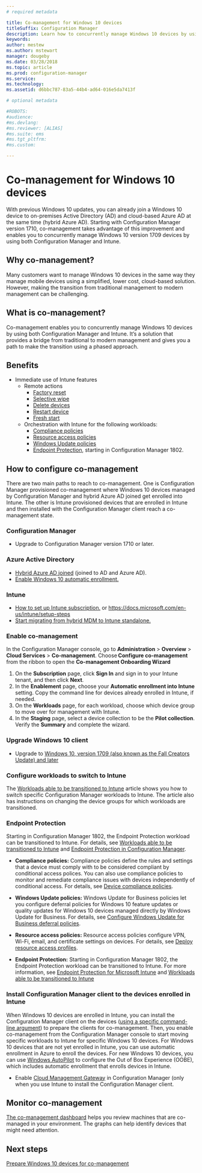 ```yaml
---
# required metadata

title: Co-management for Windows 10 devices  
titleSuffix: Configuration Manager
description: Learn how to concurrently manage Windows 10 devices by using both Configuration Manager and Microsoft Intune. 
keywords:
author: mestew
ms.author: mstewart
manager: dougeby
ms.date: 03/28/2018
ms.topic: article
ms.prod: configuration-manager
ms.service:
ms.technology:
ms.assetid: d6bbc787-83a5-44b4-ad64-016e5da7413f

# optional metadata

#ROBOTS:
#audience:
#ms.devlang:
#ms.reviewer: [ALIAS]
#ms.suite: ems
#ms.tgt_pltfrm:
#ms.custom:

---
```


# Co-management for Windows 10 devices    
 With previous Windows 10 updates, you can already join a Windows 10 device to on-premises Active Directory (AD) and cloud-based Azure AD at the same time (hybrid Azure AD). Starting with Configuration Manager version 1710, co-management takes advantage of this improvement and enables you to concurrently manage Windows 10 version 1709 devices by using both Configuration Manager and Intune. <!-- 1350871 -->
## Why co-management?
Many customers want to manage Windows 10 devices in the same way they manage mobile devices using a simplified, lower cost, cloud-based solution. However, making the transition from traditional management to modern management can be challenging.  
## What is co-management?
Co-management enables you to concurrently manage Windows 10 devices by using both Configuration Manager and Intune. It’s a solution that provides a bridge from traditional to modern management and gives you a path to make the transition using a phased approach.

## Benefits 
- Immediate use of Intune features 
    - Remote actions
        - [Factory reset](https://docs.microsoft.com/intune/devices-wipe#factory-reset)
        - [Selective wipe](https://docs.microsoft.com/intune/apps-selective-wipe)
        - [Delete devices](https://docs.microsoft.com/intune/devices-wipe#delete-devices-from-the-azure-active-directory-portal)
        - [Restart device](https://docs.microsoft.com/intune/device-restart)
        - [Fresh start](https://docs.microsoft.com/intune/device-fresh-start)
    - Orchestration with Intune for the following workloads:
        - [Compliance policies](https://docs.microsoft.com/intune/device-compliance-get-started)
        - [Resource access policies](https://docs.microsoft.com/intune/device-profiles)
        - [Windows Update policies](https://docs.microsoft.com/intune/windows-update-for-business-configure)
        - [Endpoint Protection](https://docs.microsoft.com/intune-classic/deploy-use/help-secure-windows-pcs-with-endpoint-protection-for-microsoft-intune), starting in Configuration Manager 1802. <!-- 1357365 -->
    
## How to configure co-management
There are two main paths to reach to co-management. One is Configuration Manager provisioned co-management where Windows 10 devices managed by Configuration Manager and hybrid Azure AD joined get enrolled into Intune. The other is Intune provisioned devices that are enrolled in Intune and then installed with the Configuration Manager client reach a co-management state.

### **Configuration Manager**
 -	Upgrade to Configuration Manager version 1710 or later.


### **Azure Active Directory**
  - [Hybrid Azure AD joined](https://docs.microsoft.com/azure/active-directory/device-management-hybrid-azuread-joined-devices-setup) (joined to AD and Azure AD).
  - [Enable Windows 10 automatic enrollment.](https://docs.microsoft.com/intune/windows-enroll)


### **Intune**
 - [How to set up Intune subscription.](/sccm/mdm/deploy-use/configure-intune-subscription) or https://docs.microsoft.com/en-us/intune/setup-steps
 - [Start migrating from hybrid MDM to Intune standalone.](/sccm/mdm/deploy-use/migrate-hybridmdm-to-intunesa)


### Enable co-management 
 In the Configuration Manager console, go to **Administration** > **Overview** > **Cloud Services** > **Co-management**. Choose **Configure co-management** from the ribbon to open the **Co-management Onboarding Wizard** 
   
1. On the **Subscription** page, click **Sign In** and sign in to your Intune tenant, and then click **Next**.    
2. In the **Enablement** page, choose your **Automatic enrollment into Intune** setting. Copy the command line for devices already enrolled in Intune, if needed. 
3. On the **Workloads** page, for each workload, choose which device group to move over for management with Intune.
4. In the **Staging** page, select a device collection to be the **Pilot collection**. Verify the **Summary** and complete the wizard. 

### Upgrade Windows 10 client
- Upgrade to [Windows 10, version 1709 (also known as the Fall Creators Update) and later](/sccm/osd/deploy-use/manage-windows-as-a-service)

### Configure workloads to switch to Intune 
The [Workloads able to be transitioned to Intune](/sccm/core/clients/manage/co-management-switch-workloads.#Workloads-able-to-be-transitioned-to-Intune) article shows you how to switch specific Configuration Manager workloads to Intune. The article also has instructions on changing the device groups for which workloads are transitioned.
### Endpoint Protection 
<!-- 1357365 -->
Starting in Configuration Manager 1802, the Endpoint Protection workload can be transitioned to Intune. For details, see [Workloads able to be transitioned to Intune](/sccm/core/clients/manage/co-management-switch-workloads#Workloads-able-to-be-transitioned-to-Intune) and [Endpoint Protection in Configuration Manager](/sccm/protect/deploy-use/endpoint-protection).

- **Compliance policies:** 
Compliance policies define the rules and settings that a device must comply with to be considered compliant by conditional access polices. You can also use compliance policies to monitor and remediate compliance issues with devices independently of conditional access. For details, see [Device compliance policies](https://docs.microsoft.com/intune/device-compliance-get-started).  

- **Windows Update policies:**
Windows Update for Business policies let you configure deferral policies for Windows 10 feature updates or quality updates for Windows 10 devices managed directly by Windows Update for Business. For details, see [Configure Windows Update for Business deferral policies](https://docs.microsoft.com/intune/windows-update-for-business-configure).  

- **Resource access policies:**
Resource access policies configure VPN, Wi-Fi, email, and certificate settings on devices. For details, see [Deploy resource access profiles](https://docs.microsoft.com/intune/device-profiles).

- **Endpoint Protection:**
Starting in Configuration Manager 1802, the Endpoint Protection workload can be transitioned to Intune. For more information, see [Endpoint Protection for Microsoft Intune](https://docs.microsoft.com/intune-classic/deploy-use/help-secure-windows-pcs-with-endpoint-protection-for-microsoft-intune)<!-- 1357365 --> and [Workloads able to be transitioned to Intune](/sccm/core/clients/manage/co-management-switch-workloads.md#Workloads-able-to-be-transitioned-to-Intune)


### Install Configuration Manager client to the devices enrolled in Intune
When Windows 10 devices are enrolled in Intune, you can install the Configuration Manager client on the devices ([using a specific command-line argument](/sccm/core/clients/manage/co-management-prepare#command-line-to-install-configuration-manager-client)) to prepare the clients for co-management. Then, you enable co-management from the Configuration Manager console to start moving specific workloads to Intune for specific Windows 10 devices.
For Windows 10 devices that are not yet enrolled in Intune, you can use automatic enrollment in Azure to enroll the devices. For new Windows 10 devices, you can use [Windows AutoPilot](https://docs.microsoft.com/intune/enrollment-autopilot) to configure the Out of Box Experience (OOBE), which includes automatic enrollment that enrolls devices in Intune.
 - Enable [Cloud Management Gateway](/sccm/core/clients/manage/manage-clients-internet#cloud-management-gateway) in Configuration Manager (only when you use Intune to install the Configuration Manager client.

## Monitor co-management
[The co-management dashboard](/sccm/core/clients/manage/co-management-dashboard) helps you review machines that are co-managed in your environment. The graphs can help identify devices that might need attention.


## Next steps
[Prepare Windows 10 devices for co-management](co-management-prepare.md)
